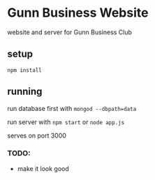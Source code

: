 # Gunn Business Website
website and server for Gunn Business Club

## setup
```
npm install
```

## running
run database first with ```mongod --dbpath=data```

run server with ```npm start``` or ```node app.js```

serves on port 3000

### TODO:

- make it look good
